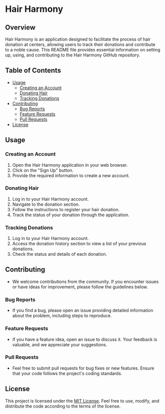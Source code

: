 # Hair Harmony

## Overview

Hair Harmony is an application designed to facilitate the process of hair donation at centers, allowing users to track their donations and contribute to a noble cause. This README file provides essential information on setting up, using, and contributing to the Hair Harmony GitHub repository.

## Table of Contents

- [Usage](#usage)
  - [Creating an Account](#creating-an-account)
  - [Donating Hair](#donating-hair)
  - [Tracking Donations](#tracking-donations)
- [Contributing](#contributing)
  - [Bug Reports](#bug-reports)
  - [Feature Requests](#feature-requests)
  - [Pull Requests](#pull-requests)
- [License](#license)

## Usage

### Creating an Account

1. Open the Hair Harmony application in your web browser.
2. Click on the "Sign Up" button.
3. Provide the required information to create a new account.

### Donating Hair

1. Log in to your Hair Harmony account.
2. Navigate to the donation section.
3. Follow the instructions to register your hair donation.
4. Track the status of your donation through the application.

### Tracking Donations

1. Log in to your Hair Harmony account.
2. Access the donation history section to view a list of your previous donations.
3. Check the status and details of each donation.

## Contributing

- We welcome contributions from the community. If you encounter issues or have ideas for improvement, please follow the guidelines below.

### Bug Reports

- If you find a bug, please open an issue providing detailed information about the problem, including steps to reproduce.

### Feature Requests

- If you have a feature idea, open an issue to discuss it. Your feedback is valuable, and we appreciate your suggestions.

### Pull Requests

- Feel free to submit pull requests for bug fixes or new features. Ensure that your code follows the project's coding standards.

## License

This project is licensed under the [MIT License](LICENSE). Feel free to use, modify, and distribute the code according to the terms of the license.
